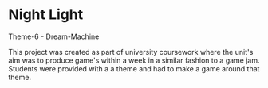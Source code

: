 # Night Light
Theme-6 - Dream-Machine


This project was created as part of university coursework where the unit's aim was to produce game's within a week in a similar fashion to a game jam. Students were provided with a a theme and had to make a game around that theme.
